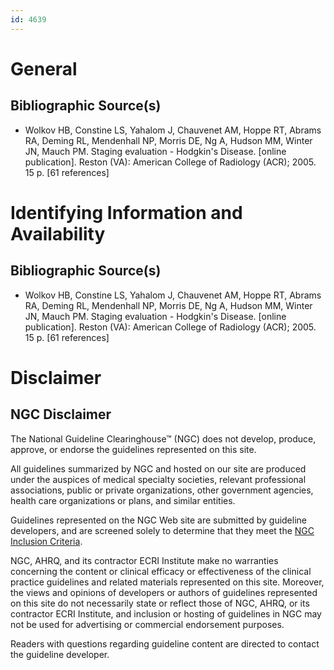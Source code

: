 ```yaml
---
id: 4639
---
```


# General

## Bibliographic Source(s)

- Wolkov HB, Constine LS, Yahalom J, Chauvenet AM, Hoppe RT, Abrams RA, Deming RL, Mendenhall NP, Morris DE, Ng A, Hudson MM, Winter JN, Mauch PM. Staging evaluation - Hodgkin's Disease. [online publication]. Reston (VA): American College of Radiology (ACR); 2005. 15 p. [61 references]

# Identifying Information and Availability

## Bibliographic Source(s)

- Wolkov HB, Constine LS, Yahalom J, Chauvenet AM, Hoppe RT, Abrams RA, Deming RL, Mendenhall NP, Morris DE, Ng A, Hudson MM, Winter JN, Mauch PM. Staging evaluation - Hodgkin's Disease. [online publication]. Reston (VA): American College of Radiology (ACR); 2005. 15 p. [61 references]

# Disclaimer

## NGC Disclaimer

The National Guideline Clearinghouse™ (NGC) does not develop, produce, approve, or endorse the guidelines represented on this site.

All guidelines summarized by NGC and hosted on our site are produced under the auspices of medical specialty societies, relevant professional associations, public or private organizations, other government agencies, health care organizations or plans, and similar entities.

Guidelines represented on the NGC Web site are submitted by guideline developers, and are screened solely to determine that they meet the [NGC Inclusion Criteria](/help-and-about/summaries/inclusion-criteria).

NGC, AHRQ, and its contractor ECRI Institute make no warranties concerning the content or clinical efficacy or effectiveness of the clinical practice guidelines and related materials represented on this site. Moreover, the views and opinions of developers or authors of guidelines represented on this site do not necessarily state or reflect those of NGC, AHRQ, or its contractor ECRI Institute, and inclusion or hosting of guidelines in NGC may not be used for advertising or commercial endorsement purposes.

Readers with questions regarding guideline content are directed to contact the guideline developer.

